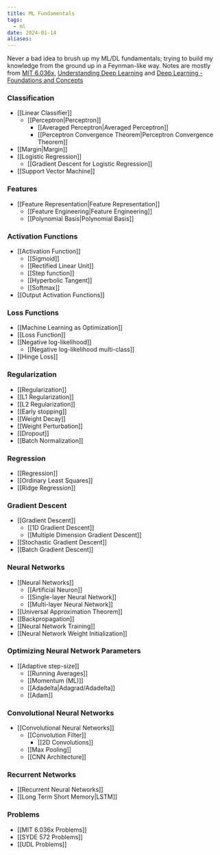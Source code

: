 ```yaml
---
title: ML Fundamentals
tags:
  - ml
date: 2024-01-14
aliases:
---
```

Never a bad idea to brush up my ML/DL fundamentals; trying to build my knowledge from the ground up in a Feynman-like way. Notes are mostly from [MIT 6.036x](https://openlearninglibrary.mit.edu/courses/course-v1:MITx+6.036+1T2019/course/), [Understanding Deep Learning](https://udlbook.github.io/udlbook/) and [Deep Learning - Foundations and Concepts](https://www.bishopbook.com/)

### Classification
- [[Linear Classifier]]
	- [[Perceptron|Perceptron]]
		- [[Averaged Perceptron|Averaged Perceptron]]
		- [[Perceptron Convergence Theorem|Perceptron Convergence Theorem]]
- [[Margin|Margin]]
- [[Logistic Regression]]
	- [[Gradient Descent for Logistic Regression]]
- [[Support Vector Machine]]
### Features
- [[Feature Representation|Feature Representation]]
	- [[Feature Engineering|Feature Engineering]]
	- [[Polynomial Basis|Polynomial Basis]]
### Activation Functions
- [[Activation Function]]
	- [[Sigmoid]]
	- [[Rectified Linear Unit]]
	- [[Step function]]
	- [[Hyperbolic Tangent]]
	- [[Softmax]]
- [[Output Activation Functions]]
### Loss Functions
- [[Machine Learning as Optimization]]
- [[Loss Function]]
- [[Negative log-likelihood]]
	- [[Negative log-likelihood multi-class]]
- [[Hinge Loss]]
### Regularization
- [[Regularization]]
- [[L1 Regularization]]
- [[L2 Regularization]]
- [[Early stopping]]
- [[Weight Decay]]
- [[Weight Perturbation]]
- [[Dropout]]
- [[Batch Normalization]]
### Regression
- [[Regression]]
- [[Ordinary Least Squares]]
- [[Ridge Regression]]
### Gradient Descent
- [[Gradient Descent]]
	- [[1D Gradient Descent]]
	- [[Multiple Dimension Gradient Descent]]
- [[Stochastic Gradient Descent]]
- [[Batch Gradient Descent]]
### Neural Networks
- [[Neural Networks]]
	- [[Artificial Neuron]]
	- [[Single-layer Neural Network]]
	- [[Multi-layer Neural Network]]
- [[Universal Approximation Theorem]]
- [[Backpropagation]] 
- [[Neural Network Training]]
- [[Neural Network Weight Initialization]]
### Optimizing Neural Network Parameters
- [[Adaptive step-size]]
	- [[Running Averages]]
	- [[Momentum (ML)]]
	- [[Adadelta|Adagrad/Adadelta]]
	- [[Adam]]
### Convolutional Neural Networks
- [[Convolutional Neural Networks]]
	- [[Convolution Filter]]
		- [[2D Convolutions]]
	- [[Max Pooling]]
	- [[CNN Architecture]]
### Recurrent Networks
- [[Recurrent Neural Networks]]
- [[Long Term Short Memory|LSTM]]
### Problems
- [[MIT 6.036x Problems]]
- [[SYDE 572 Problems]]
- [[UDL Problems]]
